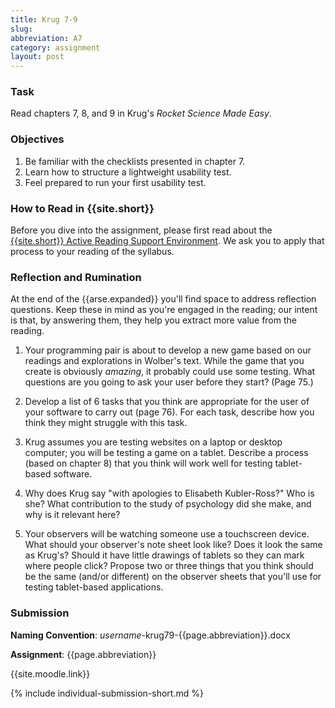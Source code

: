 ```yaml
---
title: Krug 7-9
slug: 
abbreviation: A7
category: assignment
layout: post
---
```


### Task

Read chapters 7, 8, and 9 in Krug's *Rocket Science Made Easy*.

### Objectives

1. Be familiar with the checklists presented in chapter 7.
1. Learn how to structure a lightweight usability test.
1. Feel prepared to run your first usability test.

### How to Read in {{site.short}}

Before you dive into the assignment, please first read about the [{{site.short}} Active Reading Support Environment]({{site.base}}/infra/active-reading-process/). We ask you to apply that process to your reading of the syllabus.

### Reflection and Rumination

At the end of the {{arse.expanded}} you'll find space to address reflection questions. Keep these in mind as you're engaged in the reading; our intent is that, by answering them, they help you extract more value from the reading.

1. Your programming pair is about to develop a new game based on our readings and explorations in Wolber's text. While the game that you create is obviously *amazing*, it probably could use some testing. What questions are you going to ask your user before they start? (Page 75.)

1. Develop a list of 6 tasks that you think are appropriate for the user of your software to carry out (page 76). For each task, describe how you think they might struggle with this task.

1. Krug assumes you are testing websites on a laptop or desktop computer; you will be testing a game on a tablet. Describe a process (based on chapter 8) that you think will work well for testing tablet-based software.

1. Why does Krug say "with apologies to Elisabeth Kubler-Ross?" Who is she? What contribution to the study of psychology did she make, and why is it relevant here?

1. Your observers will be watching someone use a touchscreen device. What should your observer's note sheet look like? Does it look the same as Krug's? Should it have little drawings of tablets so they can mark where people click? Propose two or three things that you think should be the same (and/or different) on the observer sheets that you'll use for testing tablet-based applications.

### Submission

**Naming Convention**: *username*-krug79-{{page.abbreviation}}.docx

**Assignment**: {{page.abbreviation}}

{{site.moodle.link}}

{% include individual-submission-short.md %}

